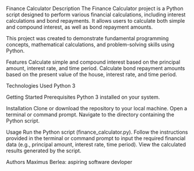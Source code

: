 Finance Calculator
Description
The Finance Calculator project is a Python script designed to perform various financial calculations, including interest calculations and bond repayments. It allows users to calculate both simple and compound interest, as well as bond repayment amounts.

This project was created to demonstrate fundamental programming concepts, mathematical calculations, and problem-solving skills using Python.

Features
Calculate simple and compound interest based on the principal amount, interest rate, and time period.
Calculate bond repayment amounts based on the present value of the house, interest rate, and time period.

Technologies Used
Python 3

Getting Started
Prerequisites
Python 3 installed on your system.

Installation
Clone or download the repository to your local machine.
Open a terminal or command prompt.
Navigate to the directory containing the Python script.

Usage
Run the Python script (finance_calculator.py).
Follow the instructions provided in the terminal or command prompt to input the required financial data (e.g., principal amount, interest rate, time period).
View the calculated results generated by the script.

Authors
Maximus Berlea: aspiring software devloper

